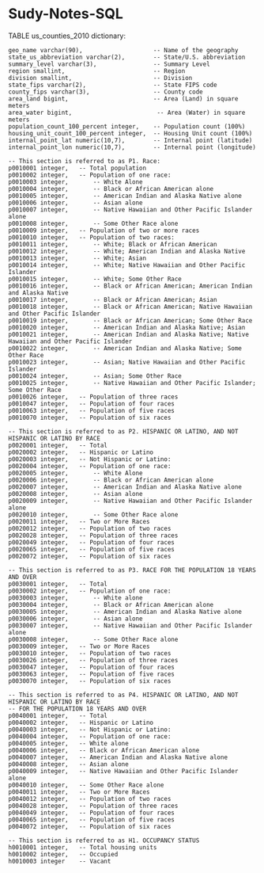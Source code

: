 # Sudy-Notes-SQL

TABLE us_counties_2010 dictionary:

    geo_name varchar(90),                    -- Name of the geography
    state_us_abbreviation varchar(2),        -- State/U.S. abbreviation
    summary_level varchar(3),                -- Summary Level
    region smallint,                         -- Region
    division smallint,                       -- Division
    state_fips varchar(2),                   -- State FIPS code
    county_fips varchar(3),                  -- County code
    area_land bigint,                        -- Area (Land) in square meters
    area_water bigint,                        -- Area (Water) in square meters
    population_count_100_percent integer,    -- Population count (100%)
    housing_unit_count_100_percent integer,  -- Housing Unit count (100%)
    internal_point_lat numeric(10,7),        -- Internal point (latitude)
    internal_point_lon numeric(10,7),        -- Internal point (longitude)

    -- This section is referred to as P1. Race:
    p0010001 integer,   -- Total population
    p0010002 integer,   -- Population of one race:
    p0010003 integer,       -- White Alone
    p0010004 integer,       -- Black or African American alone
    p0010005 integer,       -- American Indian and Alaska Native alone
    p0010006 integer,       -- Asian alone
    p0010007 integer,       -- Native Hawaiian and Other Pacific Islander alone
    p0010008 integer,       -- Some Other Race alone
    p0010009 integer,   -- Population of two or more races
    p0010010 integer,   -- Population of two races:
    p0010011 integer,       -- White; Black or African American
    p0010012 integer,       -- White; American Indian and Alaska Native
    p0010013 integer,       -- White; Asian
    p0010014 integer,       -- White; Native Hawaiian and Other Pacific Islander
    p0010015 integer,       -- White; Some Other Race
    p0010016 integer,       -- Black or African American; American Indian and Alaska Native
    p0010017 integer,       -- Black or African American; Asian
    p0010018 integer,       -- Black or African American; Native Hawaiian and Other Pacific Islander
    p0010019 integer,       -- Black or African American; Some Other Race
    p0010020 integer,       -- American Indian and Alaska Native; Asian
    p0010021 integer,       -- American Indian and Alaska Native; Native Hawaiian and Other Pacific Islander
    p0010022 integer,       -- American Indian and Alaska Native; Some Other Race
    p0010023 integer,       -- Asian; Native Hawaiian and Other Pacific Islander
    p0010024 integer,       -- Asian; Some Other Race
    p0010025 integer,       -- Native Hawaiian and Other Pacific Islander; Some Other Race
    p0010026 integer,   -- Population of three races
    p0010047 integer,   -- Population of four races
    p0010063 integer,   -- Population of five races
    p0010070 integer,   -- Population of six races

    -- This section is referred to as P2. HISPANIC OR LATINO, AND NOT HISPANIC OR LATINO BY RACE
    p0020001 integer,   -- Total
    p0020002 integer,   -- Hispanic or Latino
    p0020003 integer,   -- Not Hispanic or Latino:
    p0020004 integer,   -- Population of one race:
    p0020005 integer,       -- White Alone
    p0020006 integer,       -- Black or African American alone
    p0020007 integer,       -- American Indian and Alaska Native alone
    p0020008 integer,       -- Asian alone
    p0020009 integer,       -- Native Hawaiian and Other Pacific Islander alone
    p0020010 integer,       -- Some Other Race alone
    p0020011 integer,   -- Two or More Races
    p0020012 integer,   -- Population of two races
    p0020028 integer,   -- Population of three races
    p0020049 integer,   -- Population of four races
    p0020065 integer,   -- Population of five races
    p0020072 integer,   -- Population of six races

    -- This section is referred to as P3. RACE FOR THE POPULATION 18 YEARS AND OVER
    p0030001 integer,   -- Total
    p0030002 integer,   -- Population of one race:
    p0030003 integer,       -- White alone
    p0030004 integer,       -- Black or African American alone
    p0030005 integer,       -- American Indian and Alaska Native alone
    p0030006 integer,       -- Asian alone
    p0030007 integer,       -- Native Hawaiian and Other Pacific Islander alone
    p0030008 integer,       -- Some Other Race alone
    p0030009 integer,   -- Two or More Races
    p0030010 integer,   -- Population of two races
    p0030026 integer,   -- Population of three races
    p0030047 integer,   -- Population of four races
    p0030063 integer,   -- Population of five races
    p0030070 integer,   -- Population of six races

    -- This section is referred to as P4. HISPANIC OR LATINO, AND NOT HISPANIC OR LATINO BY RACE
    -- FOR THE POPULATION 18 YEARS AND OVER
    p0040001 integer,   -- Total
    p0040002 integer,   -- Hispanic or Latino
    p0040003 integer,   -- Not Hispanic or Latino:
    p0040004 integer,   -- Population of one race:
    p0040005 integer,   -- White alone
    p0040006 integer,   -- Black or African American alone
    p0040007 integer,   -- American Indian and Alaska Native alone
    p0040008 integer,   -- Asian alone
    p0040009 integer,   -- Native Hawaiian and Other Pacific Islander alone
    p0040010 integer,   -- Some Other Race alone
    p0040011 integer,   -- Two or More Races
    p0040012 integer,   -- Population of two races
    p0040028 integer,   -- Population of three races
    p0040049 integer,   -- Population of four races
    p0040065 integer,   -- Population of five races
    p0040072 integer,   -- Population of six races

    -- This section is referred to as H1. OCCUPANCY STATUS
    h0010001 integer,   -- Total housing units
    h0010002 integer,   -- Occupied
    h0010003 integer    -- Vacant
    
    
    
    
